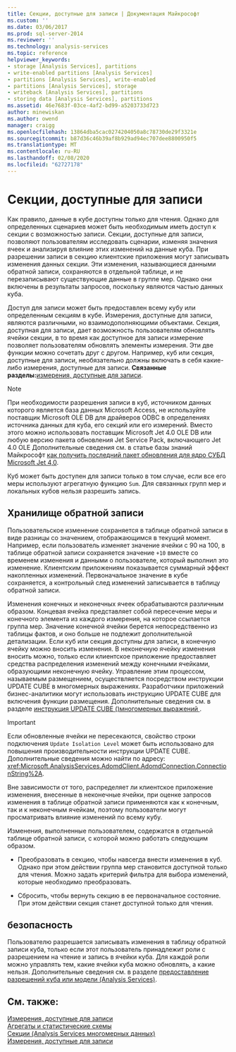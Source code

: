 ```yaml
---
title: Секции, доступные для записи | Документация Майкрософт
ms.custom: ''
ms.date: 03/06/2017
ms.prod: sql-server-2014
ms.reviewer: ''
ms.technology: analysis-services
ms.topic: reference
helpviewer_keywords:
- storage [Analysis Services], partitions
- write-enabled partitions [Analysis Services]
- partitions [Analysis Services], write-enabled
- partitions [Analysis Services], storage
- writeback [Analysis Services], partitions
- storing data [Analysis Services], partitions
ms.assetid: 46e7683f-03ce-4af2-bd99-a5203733d723
author: minewiskan
ms.author: owend
manager: craigg
ms.openlocfilehash: 13864dba5cac0274204050a8c78730de29f3321e
ms.sourcegitcommit: b87d36c46b39af8b929ad94ec707dee8800950f5
ms.translationtype: MT
ms.contentlocale: ru-RU
ms.lasthandoff: 02/08/2020
ms.locfileid: "62727178"
---
```

# <a name="write-enabled-partitions"></a>Секции, доступные для записи
  Как правило, данные в кубе доступны только для чтения. Однако для определенных сценариев может быть необходимым иметь доступ к секции с возможностью записи. Секции, доступные для записи, позволяют пользователям исследовать сценарии, изменяя значения ячеек и анализируя влияние этих изменений на данные куба. При разрешении записи в секцию клиентские приложения могут записывать изменения данных секции. Эти изменения, называющиеся данными обратной записи, сохраняются в отдельной таблице, и не перезаписывают существующие данные в группе мер. Однако они включены в результаты запросов, поскольку являются частью данных куба.  
  
 Доступ для записи может быть предоставлен всему кубу или определенным секциям в кубе. Измерения, доступные для записи, являются различными, но взаимодополняющими объектами.  Секция, доступная для записи, дает возможность пользователям обновлять ячейки секции, в то время как доступное для записи измерение позволяет пользователям обновлять элементы измерения. Эти две функции можно сочетать друг с другом. Например, куб или секция, доступные для записи, необязательно должны включать в себя какие-либо измерения, доступные для записи. **Связанные разделы:**[измерения, доступные для записи](../multidimensional-models-olap-logical-dimension-objects/write-enabled-dimensions.md).  
  
> [!NOTE]  
>  При необходимости разрешения записи в куб, источником данных которого является база данных Microsoft Access, не используйте поставщик Microsoft OLE DB для драйверов ODBC в определениях источника данных для куба, его секций или его измерений. Вместо этого можно использовать поставщик Microsoft Jet 4.0 OLE DB или любую версию пакета обновления Jet Service Pack, включающего Jet 4.0 OLE Дополнительные сведения см. в статье базы знаний Майкрософт [как получить последний пакет обновления для ядро СУБД Microsoft Jet 4,0](https://support.microsoft.com/?kbid=239114).  
  
 Куб может быть доступен для записи только в том случае, если все его меры используют агрегатную функцию `Sum`. Для связанных групп мер и локальных кубов нельзя разрешить запись.  
  
## <a name="writeback-storage"></a>Хранилище обратной записи  
 Пользовательское изменение сохраняется в таблице обратной записи в виде разницы со значением, отображающимся в текущий момент. Например, если пользователь изменяет значение ячейки с 90 на 100, в таблице обратной записи сохраняется значение `+10` вместе со временем изменения и данными о пользователе, который выполнил это изменение. Клиентским приложениям показывается суммарный эффект накопленных изменений. Первоначальное значение в кубе сохраняется, а контрольный след изменений записывается в таблицу обратной записи.  
  
 Изменения конечных и неконечных ячеек обрабатываются различным образом. Концевая ячейка представляет собой пересечение меры и конечного элемента из каждого измерения, на которое ссылается группа мер. Значение конечной ячейки берется непосредственно из таблицы фактов, и оно больше не подлежит дополнительной детализации. Если куб или секция доступны для записи, в конечную ячейку можно вносить изменения. В неконечную ячейку изменения вносить можно, только если клиентское приложение предоставляет средства распределения изменений между конечными ячейками, образующими неконечную ячейку. Управление этим процессом, называемым размещением, осуществляется посредством инструкции UPDATE CUBE в многомерных выражениях. Разработчики приложений бизнес-аналитики могут использовать инструкцию UPDATE CUBE для включения функции размещения. Дополнительные сведения см. в разделе [инструкция UPDATE CUBE &#40;&#41;многомерных выражений ](/sql/mdx/mdx-data-manipulation-update-cube).  
  
> [!IMPORTANT]  
>  Если обновленные ячейки не пересекаются, свойство строки подключения `Update Isolation Level` может быть использовано для повышения производительности инструкции UPDATE CUBE. Дополнительные сведения можно найти по адресу: <xref:Microsoft.AnalysisServices.AdomdClient.AdomdConnection.ConnectionString%2A>.  
  
 Вне зависимости от того, распределяет ли клиентское приложение изменения, внесенные в неконечные ячейки, при оценке запросов изменения в таблице обратной записи применяются как к конечным, так и к неконечным ячейкам, поэтому пользователи могут просматривать влияние изменений по всему кубу.  
  
 Изменения, выполненные пользователем, содержатся в отдельной таблице обратной записи, с которой можно работать следующим образом.  
  
-   Преобразовать в секцию, чтобы навсегда внести изменения в куб. Однако при этом действии группа мер становится доступной только для чтения. Можно задать критерий фильтра для выбора изменений, которые необходимо преобразовать.  
  
-   Сбросить, чтобы вернуть секцию в ее первоначальное состояние. При этом действии секция станет доступной только для чтения.  
  
## <a name="security"></a>безопасность  
 Пользователю разрешается записывать изменения в таблицу обратной записи куба, только если этот пользователь принадлежит роли с разрешением на чтение и запись в ячейки куба. Для каждой роли можно управлять тем, какие ячейки куба можно обновлять, а какие нельзя. Дополнительные сведения см. в разделе [предоставление разрешений куба или модели &#40;Analysis Services&#41;](../multidimensional-models/grant-cube-or-model-permissions-analysis-services.md).  
  
## <a name="see-also"></a>См. также:  
 [Измерения, доступные для записи](../multidimensional-models-olap-logical-dimension-objects/write-enabled-dimensions.md)   
 [Агрегаты и статистические схемы](../multidimensional-models-olap-logical-cube-objects/aggregations-and-aggregation-designs.md)   
 [Секции &#40;Analysis Services многомерных данных&#41;](../multidimensional-models-olap-logical-cube-objects/partitions-analysis-services-multidimensional-data.md)   
 [Измерения, доступные для записи](../multidimensional-models-olap-logical-dimension-objects/write-enabled-dimensions.md)  
  
  
